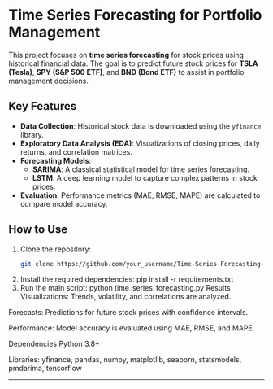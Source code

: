 # Time Series Forecasting for Portfolio Management

This project focuses on **time series forecasting** for stock prices using historical financial data. The goal is to predict future stock prices for **TSLA (Tesla)**, **SPY (S&P 500 ETF)**, and **BND (Bond ETF)** to assist in portfolio management decisions.

## Key Features
- **Data Collection**: Historical stock data is downloaded using the `yfinance` library.
- **Exploratory Data Analysis (EDA)**: Visualizations of closing prices, daily returns, and correlation matrices.
- **Forecasting Models**:
  - **SARIMA**: A classical statistical model for time series forecasting.
  - **LSTM**: A deep learning model to capture complex patterns in stock prices.
- **Evaluation**: Performance metrics (MAE, RMSE, MAPE) are calculated to compare model accuracy.

## How to Use
1. Clone the repository:
   ```bash
   git clone https://github.com/your_username/Time-Series-Forecasting-for-Portfolio.git
2. Install the required dependencies:
   pip install -r requirements.txt
3. Run the main script:
   python time_series_forecasting.py
Results
Visualizations: Trends, volatility, and correlations are analyzed.

Forecasts: Predictions for future stock prices with confidence intervals.

Performance: Model accuracy is evaluated using MAE, RMSE, and MAPE.

Dependencies
Python 3.8+

Libraries: yfinance, pandas, numpy, matplotlib, seaborn, statsmodels, pmdarima, tensorflow

---


